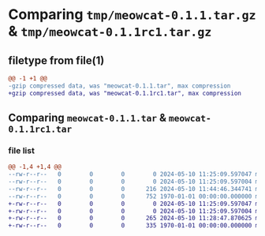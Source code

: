 # Comparing `tmp/meowcat-0.1.1.tar.gz` & `tmp/meowcat-0.1.1rc1.tar.gz`

## filetype from file(1)

```diff
@@ -1 +1 @@
-gzip compressed data, was "meowcat-0.1.1.tar", max compression
+gzip compressed data, was "meowcat-0.1.1rc1.tar", max compression
```

## Comparing `meowcat-0.1.1.tar` & `meowcat-0.1.1rc1.tar`

### file list

```diff
@@ -1,4 +1,4 @@
--rw-r--r--   0        0        0        0 2024-05-10 11:25:09.597047 meowcat-0.1.1/README.md
--rw-r--r--   0        0        0        0 2024-05-10 11:25:09.597004 meowcat-0.1.1/meowcat/__init__.py
--rw-r--r--   0        0        0      216 2024-05-10 11:44:46.344741 meowcat-0.1.1/pyproject.toml
--rw-r--r--   0        0        0      752 1970-01-01 00:00:00.000000 meowcat-0.1.1/PKG-INFO
+-rw-r--r--   0        0        0        0 2024-05-10 11:25:09.597047 meowcat-0.1.1rc1/README.md
+-rw-r--r--   0        0        0        0 2024-05-10 11:25:09.597004 meowcat-0.1.1rc1/meowcat/__init__.py
+-rw-r--r--   0        0        0      265 2024-05-10 11:28:47.870625 meowcat-0.1.1rc1/pyproject.toml
+-rw-r--r--   0        0        0      335 1970-01-01 00:00:00.000000 meowcat-0.1.1rc1/PKG-INFO
```

